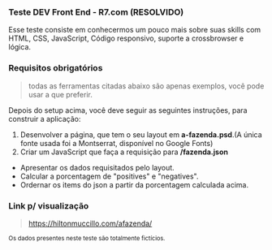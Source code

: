 ### Teste DEV Front End - R7.com (RESOLVIDO)
Esse teste consiste em conhecermos um pouco mais sobre suas skills com HTML, CSS, JavaScript, Código responsivo, suporte a crossbrowser e lógica.

### Requisitos obrigatórios
> todas as ferramentas citadas abaixo são apenas exemplos, você pode usar a que preferir.

Depois do setup acima, você deve seguir as seguintes instruções, para construir a aplicação:

1. Desenvolver a página, que tem o seu layout em **a-fazenda.psd**.(A única fonte usada foi a Montserrat, disponível no Google Fonts)
1. Criar um JavaScript que faça a requisição para **/fazenda.json**
  * Apresentar os dados requisitados pelo layout.
  * Calcular a porcentagem de "positives" e "negatives".
  * Ordernar os items do json a partir da porcentagem calculada acima.

### Link p/ visualização
> https://hiltonmuccillo.com/afazenda/

<sub>Os dados presentes neste teste são totalmente fictícios.</sub>

